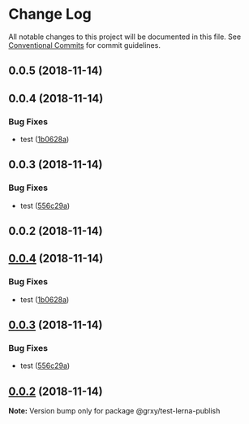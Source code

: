 # Change Log

All notable changes to this project will be documented in this file.
See [Conventional Commits](https://conventionalcommits.org) for commit guidelines.

## 0.0.5 (2018-11-14)



## 0.0.4 (2018-11-14)


### Bug Fixes

* test ([1b0628a](https://github.com/grxy/grxy/commit/1b0628a))



## 0.0.3 (2018-11-14)


### Bug Fixes

* test ([556c29a](https://github.com/grxy/grxy/commit/556c29a))



## 0.0.2 (2018-11-14)





## [0.0.4](https://github.com/grxy/grxy/compare/v0.0.3...v0.0.4) (2018-11-14)


### Bug Fixes

* test ([1b0628a](https://github.com/grxy/grxy/commit/1b0628a))





## [0.0.3](https://github.com/grxy/grxy/compare/v0.0.2...v0.0.3) (2018-11-14)


### Bug Fixes

* test ([556c29a](https://github.com/grxy/grxy/commit/556c29a))





## [0.0.2](https://github.com/grxy/grxy/compare/v0.0.1...v0.0.2) (2018-11-14)

**Note:** Version bump only for package @grxy/test-lerna-publish
